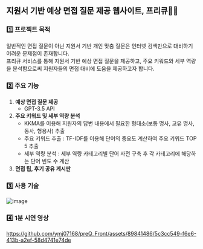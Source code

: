 ## 지원서 기반 예상 면접 질문 제공 웹사이트, 프리큐👩‍💻
### 1️⃣ 프로젝트 목적  
일반적인 면접 질문이 아닌 지원서 기반 개인 맞춤 질문은 인터넷 검색만으로 대비하기 어려운 문제점이 존재합니다.  
프리큐 서비스를 통해 지원서 기반 예상 면접 질문을 제공하고, 주요 키워드와 세부 역량을 분석함으로써 지원자들의 면접 대비에 도움을 제공하고자 합니다.

### 2️⃣ 주요 기능
1. **예상 면접 질문 제공**
   - GPT-3.5 API
2. **주요 키워드 및 세부 역량 분석**
   - KKMA를 이용해 지원자의 답변 내용에서 필요한 형태소(보통 명사, 고유 명사, 동사, 형용사) 추출
   - 주요 키워드 추출 : TF-IDF를 이용해 단어의 중요도 계산하여 주요 키워드 TOP 5 추출
   - 세부 역량 분석 : 세부 역량 카테고리별 단어 사전 구축 후 각 카테고리에 해당하는 단어 빈도 수 계산
3. **면접 팁, 후기 공유 게시판**

### 3️⃣ 사용 기술
![image](https://github.com/ymj07168/preQ_Front/assets/89841486/665cc0da-d56a-4552-b62a-0bc32e187e07)

### 4️⃣ 1분 시연 영상
https://github.com/ymj07168/preQ_Front/assets/89841486/5c3cc549-f6e6-413b-a2ef-58d4741e74de


<!--

**Here are some ideas to get you started:**

🙋‍♀️ A short introduction - what is your organization all about?
🌈 Contribution guidelines - how can the community get involved?
👩‍💻 Useful resources - where can the community find your docs? Is there anything else the community should know?
🍿 Fun facts - what does your team eat for breakfast?
🧙 Remember, you can do mighty things with the power of [Markdown](https://docs.github.com/github/writing-on-github/getting-started-with-writing-and-formatting-on-github/basic-writing-and-formatting-syntax)
-->
